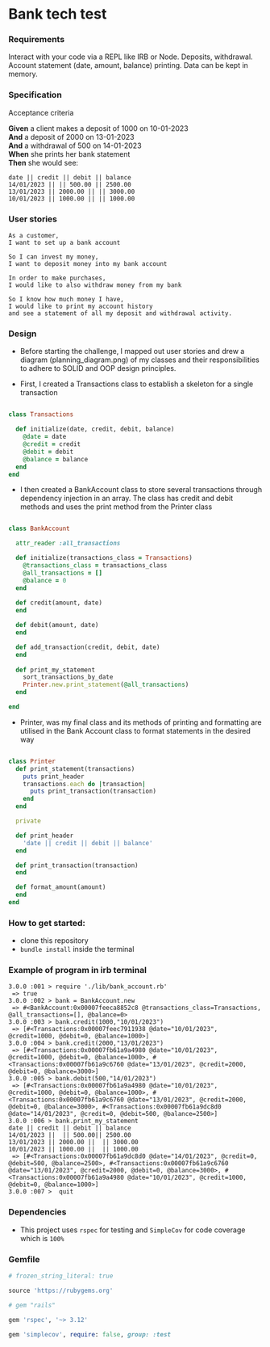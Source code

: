 # Bank tech test

### Requirements

Interact with your code via a REPL like IRB or Node.
Deposits, withdrawal.
Account statement (date, amount, balance) printing.
Data can be kept in memory.

### Specification

Acceptance criteria

**Given** a client makes a deposit of 1000 on 10-01-2023  
**And** a deposit of 2000 on 13-01-2023  
**And** a withdrawal of 500 on 14-01-2023  
**When** she prints her bank statement  
**Then** she would see:

```
date || credit || debit || balance
14/01/2023 || || 500.00 || 2500.00
13/01/2023 || 2000.00 || || 3000.00
10/01/2023 || 1000.00 || || 1000.00
```

### User stories

```
As a customer, 
I want to set up a bank account
```
```
So I can invest my money, 
I want to deposit money into my bank account
```
```
In order to make purchases,
I would like to also withdraw money from my bank
```
```
So I know how much money I have,
I would like to print my account history 
and see a statement of all my deposit and withdrawal activity.
```


### Design

* Before starting the challenge, I mapped out user stories and drew a diagram (planning_diagram.png) of my classes and their responsibilities to adhere to SOLID and OOP design principles.


* First, I created a Transactions class to establish a skeleton for a single transaction


```ruby

class Transactions

  def initialize(date, credit, debit, balance)
    @date = date
    @credit = credit
    @debit = debit
    @balance = balance
  end
end
```

* I then created a BankAccount class to store several transactions through dependency injection in an array. The class has credit and debit methods and uses the print method from the Printer class 


```ruby

class BankAccount

  attr_reader :all_transactions

  def initialize(transactions_class = Transactions)
    @transactions_class = transactions_class
    @all_transactions = []
    @balance = 0
  end
  
  def credit(amount, date)
  end

  def debit(amount, date)
  end

  def add_transaction(credit, debit, date)
  end
  
  def print_my_statement
    sort_transactions_by_date
    Printer.new.print_statement(@all_transactions)
  end

end
```

* Printer, was my final class and its methods of printing and formatting are utilised in the Bank Account class to format statements in the desired way
```ruby

class Printer
  def print_statement(transactions)
    puts print_header
    transactions.each do |transaction|
      puts print_transaction(transaction)
    end
  end

  private

  def print_header
    'date || credit || debit || balance'
  end

  def print_transaction(transaction)
  end

  def format_amount(amount)
  end
end

```


### How to get started:

* clone this repository
*  `bundle install` inside the terminal

### Example of program in irb terminal

```
3.0.0 :001 > require './lib/bank_account.rb'
 => true 
3.0.0 :002 > bank = BankAccount.new
 => #<BankAccount:0x00007feeca8852c8 @transactions_class=Transactions, @all_transactions=[], @balance=0> 
3.0.0 :003 > bank.credit(1000,"10/01/2023")
 => [#<Transactions:0x00007feec7911938 @date="10/01/2023", @credit=1000, @debit=0, @balance=1000>] 
3.0.0 :004 > bank.credit(2000,"13/01/2023")
 => [#<Transactions:0x00007fb61a9a4980 @date="10/01/2023", @credit=1000, @debit=0, @balance=1000>, #<Transactions:0x00007fb61a9c6760 @date="13/01/2023", @credit=2000, @debit=0, @balance=3000>] 
3.0.0 :005 > bank.debit(500,"14/01/2023")
 => [#<Transactions:0x00007fb61a9a4980 @date="10/01/2023", @credit=1000, @debit=0, @balance=1000>, #<Transactions:0x00007fb61a9c6760 @date="13/01/2023", @credit=2000, @debit=0, @balance=3000>, #<Transactions:0x00007fb61a9dc8d0 @date="14/01/2023", @credit=0, @debit=500, @balance=2500>] 
3.0.0 :006 > bank.print_my_statement
date || credit || debit || balance
14/01/2023 ||  || 500.00|| 2500.00
13/01/2023 || 2000.00 ||  || 3000.00
10/01/2023 || 1000.00 ||  || 1000.00
 => [#<Transactions:0x00007fb61a9dc8d0 @date="14/01/2023", @credit=0, @debit=500, @balance=2500>, #<Transactions:0x00007fb61a9c6760 @date="13/01/2023", @credit=2000, @debit=0, @balance=3000>, #<Transactions:0x00007fb61a9a4980 @date="10/01/2023", @credit=1000, @debit=0, @balance=1000>] 
3.0.0 :007 >  quit
```

### Dependencies
* This project uses `rspec` for testing and `SimpleCov` for code coverage which is `100%`

### Gemfile
```ruby
# frozen_string_literal: true

source 'https://rubygems.org'

# gem "rails"

gem 'rspec', '~> 3.12'

gem 'simplecov', require: false, group: :test

```



